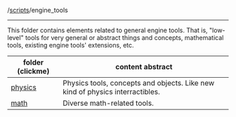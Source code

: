 /[scripts](../scripts_doc.md)/engine_tools

---

This folder contains elements related to general engine tools. That is, "low-level" tools for very general or abstract things and concepts, mathematical tools, existing engine tools' extensions, etc.

| folder (clickme)                  | content abstract          |
|-----------------------------------|---------------------------|
| [physics](physics/physics_doc.md) | Physics tools, concepts and objects. Like new kind of physics interractibles. |
| [math](math/math_doc.md) | Diverse math-related tools.     |